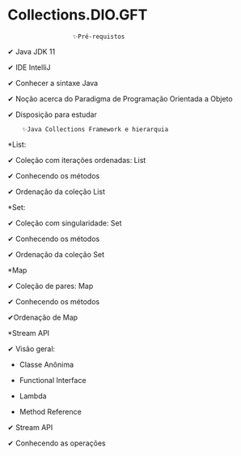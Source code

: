 # Collections.DIO.GFT

                      ✨Pré-requistos

✔ Java JDK 11

✔ IDE IntelliJ

✔ Conhecer a sintaxe Java

✔ Noção acerca do Paradigma de Programação Orientada a Objeto

✔ Disposição para estudar 


 		✨Java Collections Framework e hierarquia
 
 *List:
 
 ✔ Coleção com iterações ordenadas: List
 
 ✔ Conhecendo os métodos
 
 ✔ Ordenação da coleção List


*Set:

✔ Coleção com singularidade: Set

✔ Conhecendo os métodos

✔ Ordenação da coleção Set
	 

*Map

✔ Coleção de pares: Map

✔ Conhecendo os métodos

✔Ordenação de Map
	

*Stream API

✔ Visão geral: 
  * Classe Anônima
  
  * Functional Interface
  
  * Lambda
  
  * Method Reference

✔ Stream API

✔ Conhecendo as operações
